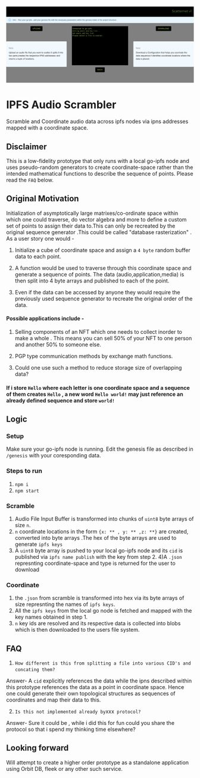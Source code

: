 ![Alt text](/img/screenshot.png?raw=true "IPFS Audio Scrambler")


# IPFS Audio Scrambler

Scramble and Coordinate audio data across ipfs nodes via ipns addresses mapped with a coordinate space.


## Disclaimer
This is a low-fidelity prototype that only runs with a local go-ipfs node and uses pseudo-random generators to create coordinate-space rather than the intended mathematical functions to describe the sequence of points. Please read the `FAQ` below. 

## Original Motivation

Initialization of asymptotically large matrixes/co-ordinate space within which one could traverse, do vector algebra and more to define a custom set of points to assign their data to.This can only be recreated by the original  sequence generator .This could be called "database rasterization" . As a user story one would -

1) Initialize a cube of coordinate space and assign a `4 byte` random buffer data to each point.

2) A function would be used to traverse through this coordinate space and generate a sequence of points. The data (audio,application,media) is then split into 4 byte arrays and published to each of the  point.

3) Even if the data can be accessed by anyone they would require the previously used sequence generator to recreate the original order of the data.

#### Possible applications include -

1) Selling components of an NFT which one needs to collect inorder to make a whole . This means you can sell 50% of your NFT to one person and another 50% to someone else.

2)  PGP type communication methods by exchange math functions.

3) Could one use such a method to reduce storage size of overlapping data? 

#### If i store `Hello` where each letter is one coordinate space and a sequence of them creates `Hello` ,  a new word `Hello world!` may just reference an already defined sequence and store `world!`





## Logic

### Setup
Make sure your go-ipfs node is running. Edit the genesis file as described in `/genesis`  with your coresponding data. 

### Steps to run
1) `npm i`
2) `npm start`

### Scramble
1) Audio File Input Buffer is transformed into chunks of `uint8` byte arrays of size `n`.
2) `n` coordinate locations in the form `{x: ** , y: ** ,z: **}` are created, converted into byte arrays .The hex of the byte arrays are used to generate `ipfs keys`
3) A `uint8` byte array is pushed to your local go-ipfs node and its `cid` is published via `ipfs name publish` with the key from step 2.
4)A `.json` represnting  coordinate-space and type is returned for the user to download

### Coordinate
1) the `.json` from scramble is transformed into hex via its byte arrays of size represnting the names of `ipfs keys`.
2) All the `ipfs keys` from the local go node is fetched and mapped with the key names obtained in step 1.
3) `n` key ids are resolved and its respective data is collected into blobs which is then downloaded to the users file system.



## FAQ
1) `How different is this from splitting a file into various CID's and concating them?`

Answer- A `cid` explicitly references the data while the ipns described within this prototype references the data as a point in coordinate space. Hence one could generate their own topological structures as sequences of coordinates and map their data to this. 

2) ` Is this not implemented already by `xxx` protocol?`

Answer- Sure it could be , while i did this for fun could you share the protocol so that i spend my thinking time elsewhere?


## Looking forward

Will attempt to create a higher order prototype as a standalone application using Orbit DB, fleek or any other such service.


